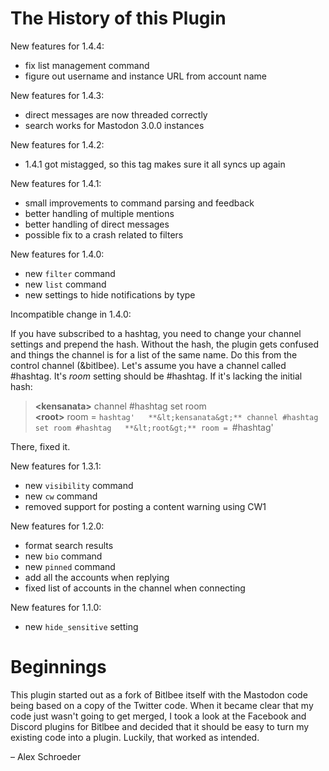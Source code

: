 # The History of this Plugin

New features for 1.4.4:

- fix list management command
- figure out username and instance URL from account name

New features for 1.4.3:

- direct messages are now threaded correctly
- search works for Mastodon 3.0.0 instances

New features for 1.4.2:

- 1.4.1 got mistagged, so this tag makes sure it all syncs up again

New features for 1.4.1:

- small improvements to command parsing and feedback
- better handling of multiple mentions
- better handling of direct messages
- possible fix to a crash related to filters

New features for 1.4.0:

- new `filter` command
- new `list` command
- new settings to hide notifications by type

Incompatible change in 1.4.0:

If you have subscribed to a hashtag, you need to change your channel
settings and prepend the hash. Without the hash, the plugin gets
confused and things the channel is for a list of the same name. Do
this from the control channel (&bitlbee). Let's assume you have a
channel called #hashtag. It's *room* setting should be #hashtag. If
it's lacking the initial hash:

> **&lt;kensanata&gt;** channel #hashtag set room  
> **&lt;root&gt;** room = `hashtag'  
> **&lt;kensanata&gt;** channel #hashtag set room #hashtag  
> **&lt;root&gt;** room = `#hashtag'  

There, fixed it.

New features for 1.3.1:

- new `visibility` command
- new `cw` command
- removed support for posting a content warning using CW1

New features for 1.2.0:

- format search results
- new `bio` command
- new `pinned` command
- add all the accounts when replying
- fixed list of accounts in the channel when connecting

New features for 1.1.0:

- new `hide_sensitive` setting

# Beginnings

This plugin started out as a fork of Bitlbee itself with the Mastodon
code being based on a copy of the Twitter code. When it became clear
that my code just wasn't going to get merged, I took a look at the
Facebook and Discord plugins for Bitlbee and decided that it should be
easy to turn my existing code into a plugin. Luckily, that worked as
intended.

– Alex Schroeder
